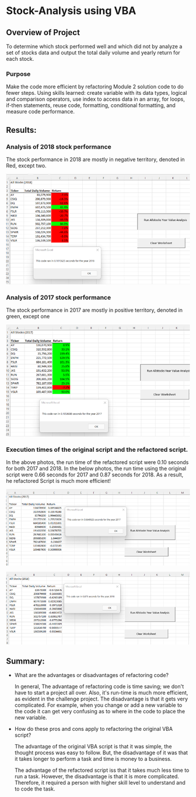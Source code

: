 # Stock-Analysis using VBA

## Overview of Project

To determine which stock performed well and which did not by analyze a set of stocks data and output the total daily volume and yearly return for each stock. 

### Purpose

Make the code more efficient by refactoring Module 2 solution code to do fewer steps. Using skills learned: create variable with its data types, logical and comparison operators, use index to access data in an array, for loops, if-then statements, reuse code, formatting, conditional formatting, and measure code performance.  


## Results: 

### Analysis of 2018 stock performance 
The stock performance in 2018 are mostly in negative territory, denoted in Red, except two. 

![VBA_Challenge_2018.png](VBA_Challenge_2018.png)

### Analysis of 2017 stock performance
The stock performance in 2017 are mostly in positive territory, denoted in green, except one

![VBA_Challenge_2017.png](VBA_Challenge_2017.png)

### Execution times of the original script and the refactored script.

In the above photos, the run time of the refactored script were 0.10 seconds for both 2017 and 2018.  In the below photos, the run time using the original script were 0.66 seconds for 2017 and 0.87 seconds for 2018.  As a result, he refactored Script is much more efficient!

![All_Stock_Analysis_2017.png](Resources/All_Stock_Analysis_2017.png)

![All_Stock_Analysis-2018.png](Resources/All_Stock_Analysis-2018.png)

## Summary:

- What are the advantages or disadvantages of refactoring code?

  In general, The advantage of refactoring code is time saving; we don't have to start a project all over.  Also, it's run-time is much more efficient, as evident in the challenge project.
  The disadvantage is that it gets very complicated.  For example, when you change or add a new variable to the code it can get very confusing as to where in the code to place the new variable. 

- How do these pros and cons apply to refactoring the original VBA script?

   The advantage of the original VBA script is that it was simple, the thought process was easy to follow. But, the disadvantage of it was that it takes longer to perform a task and time is money to a business.

   The advantage of the refactored script iss that it takes much less time to run a task.  However, the disadvantage is that it is more complicated.  Therefore, it required a person with higher skill level to understand and to code the task.
 
